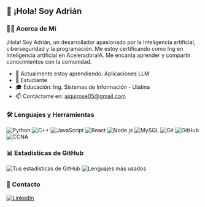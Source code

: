 ## 🌟 ¡Hola! Soy Adrián

### 👨‍💻 Acerca de Mí

¡Hola! Soy Adrián, un desarrollador apasionado por la Inteligencia artificial, ciberseguridad y la programación.
Me estoy certificando como Ing en Inteligencia artificial en AceleradoraIA. Me encanta aprender y compartir conocimientos con la comunidad.

- 🌱 Actualmente estoy aprendiendo: Aplicaciones LLM
- 💼 Estudiante
- 🎓 Educación: Ing. Sistemas de Información - Ulatina
- 📫 Contáctame en: ajquirose05@gmail.com

### 🛠️ Lenguajes y Herramientas

![Python](https://img.shields.io/badge/Python-3776AB?style=for-the-badge&logo=python&logoColor=white)
![C++](https://img.shields.io/badge/C%2B%2B-00599C?style=for-the-badge&logo=c%2B%2B&logoColor=white)
![JavaScript](https://img.shields.io/badge/JavaScript-F7DF1E?style=for-the-badge&logo=javascript&logoColor=black)
![React](https://img.shields.io/badge/React-20232A?style=for-the-badge&logo=react&logoColor=61DAFB)
![Node.js](https://img.shields.io/badge/Node.js-339933?style=for-the-badge&logo=nodedotjs&logoColor=white)
![MySQL](https://img.shields.io/badge/MySQL-4479A1?style=for-the-badge&logo=mysql&logoColor=white)
![Git](https://img.shields.io/badge/Git-F05032?style=for-the-badge&logo=git&logoColor=white)
![GitHub](https://img.shields.io/badge/GitHub-181717?style=for-the-badge&logo=github&logoColor=white)
![CCNA](https://img.shields.io/badge/CCNA-1BA0D7?style=for-the-badge&logo=cisco&logoColor=white)

### 📊 Estadísticas de GitHub

![Tus estadísticas de GitHub](https://github-readme-stats.vercel.app/api?username=adrianqe&show_icons=true&theme=radical)
![Lenguajes más usados](https://github-readme-stats.vercel.app/api/top-langs/?username=adrianqe&layout=compact&theme=radical)

### 🤝 Contacto

[![LinkedIn](https://img.shields.io/badge/LinkedIn-0077B5?style=for-the-badge&logo=linkedin&logoColor=white)](www.linkedin.com/in/adrian-quiros-elizondo-639906300)

<!---
adrianqe/adrianqe is a ✨ special ✨ repository because its `README.md` (this file) appears on your GitHub profile.
You can click the Preview link to take a look at your changes.
--->
